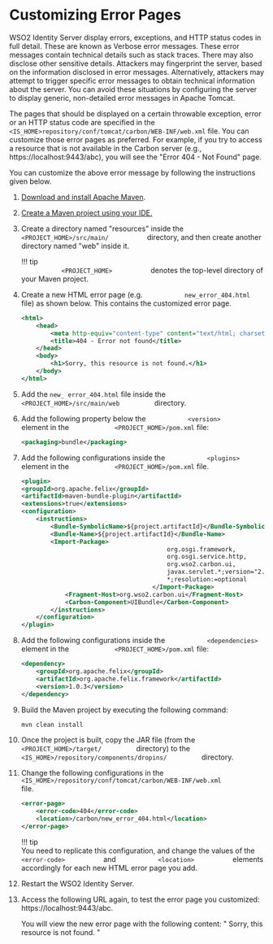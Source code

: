 # Customizing Error Pages

WSO2 Identity Server display errors, exceptions, and HTTP status codes in
full detail. These are known as Verbose error messages. These error
messages contain technical details such as stack traces. There may also
disclose other sensitive details. Attackers may fingerprint the server,
based on the information disclosed in error messages. Alternatively,
attackers may attempt to trigger specific error messages to obtain
technical information about the server. You can avoid these situations
by configuring the server to display generic, non-detailed error
messages in Apache Tomcat.

The pages that should be displayed on a
certain throwable exception, error or an HTTP status code are specified
in the
`          <IS_HOME>repository/conf/tomcat/carbon/WEB-INF/web.xml ` file. You can customize those error pages as preferred. For example,
if you try to access a resource that is not available in the Carbon
server (e.g., https://localhost:9443/abc), you will see the "Error 404 - Not Found"
page.

You can customize the above error message by following the instructions
given below.

1.  [Download and install Apache
    Maven](https://maven.apache.org/install.html).

2.  [Create a Maven project using your
    IDE.](https://maven.apache.org/guides/getting-started/index.html#How_do_I_make_my_first_Maven_project)

3.  Create a directory named "resources" inside
    the `            <PROJECT_HOME>/src/main/           ` directory, and
    then create another directory named "web"
    inside it.

    !!! tip    
        `            <PROJECT_HOME>           ` denotes the top-level
        directory of your Maven project.
    

4.  Create a new HTML error page (e.g. `            new_error_404.html           ` file) as shown below. This
    contains the customized error page.

    ``` xml
    <html>
        <head>
            <meta http-equiv="content-type" content="text/html; charset=ISO-8859-1">
            <title>404 - Error not found</title>
        </head>
        <body>
            <h1>Sorry, this resource is not found.</h1>
        </body>
    </html>
    ```

5.  Add the `new_ error_404.html` file inside the
    `           <PROJECT_HOME>/src/main/web          ` directory.
6.  Add the following property below the
    `            <version>           ` element in the
    `            <PROJECT_HOME>/pom.xml` file:
    ```xml
    <packaging>bundle</packaging> 
    ```

7.  Add the following configurations inside the
    `            <plugins>           ` element in the
    `            <PROJECT_HOME>/pom.xml` file.

    ``` xml
    <plugin>
    <groupId>org.apache.felix</groupId>
    <artifactId>maven-bundle-plugin</artifactId>
    <extensions>true</extensions>
    <configuration>
        <instructions>
            <Bundle-SymbolicName>${project.artifactId}</Bundle-SymbolicName>
            <Bundle-Name>${project.artifactId}</Bundle-Name>
            <Import-Package>
                                            org.osgi.framework,
                                            org.osgi.service.http,
                                            org.wso2.carbon.ui,
                                            javax.servlet.*;version="2.4.0",
                                            *;resolution:=optional
                                        </Import-Package>
                <Fragment-Host>org.wso2.carbon.ui</Fragment-Host>
                <Carbon-Component>UIBundle</Carbon-Component>
            </instructions>
        </configuration>
    </plugin>
    ```

8.  Add the following configurations inside the
    `            <dependencies>           ` element in the
    `            <PROJECT_HOME>/pom.xml` file:

    ``` xml
    <dependency>
        <groupId>org.apache.felix</groupId>
        <artifactId>org.apache.felix.framework</artifactId>
        <version>1.0.3</version>
    </dependency>
    ```

9.  Build the Maven project by executing the following command: 

    ```bash 
    mvn clean install           
    ```

10. Once the project is built, copy the JAR file (from the
    `           <PROJECT_HOME>/target/          ` directory) to the
    `           <IS_HOME>/repository/components/dropins/          `
    directory.

11. Change the following configurations in the
    `            <IS_HOME>/repository/conf/tomcat/carbon/WEB-INF/web.xml           `
    file.

    ``` xml
    <error-page>
        <error-code>404</error-code>
        <location>/carbon/new_error_404.html</location>
    </error-page>
    ```

    !!! tip    
        You need to replicate this configuration, and change the values of
        the `            <error-code>           ` and
        `            <location>           ` elements accordingly for each
        new HTML error page you add.
    

12. Restart the WSO2 Identity Server.

13. Access the following URL again, to test the error page you
    customized: https://localhost:9443/abc.  
    
    You will view the new error page with the following content: "
               Sorry, this resource is not found.           "
